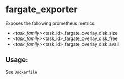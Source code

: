# fargate_exporter

Exposes the following prometheus metrics:
- <cluster>_<task_family>_<task_id>_fargate_overlay_disk_size
- <cluster>_<task_family>_<task_id>_fargate_overlay_disk_free
- <cluster>_<task_family>_<task_id>_fargate_overlay_disk_avail

## Usage:
See `Dockerfile`

